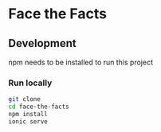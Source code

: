 # Face the Facts

## Development
npm needs to be installed to run this project

### Run locally
```zsh
git clone 
cd face-the-facts
npm install
ionic serve
```